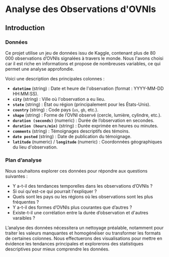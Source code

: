 # Analyse des Observations d'OVNIs

## Introduction

### Données
Ce projet utilise un jeu de données issu de Kaggle, contenant plus de 80 000 observations d’OVNIs signalées à travers le monde. Nous l'avons choisi car il est riche en informations et propose de nombreuses variables, ce qui permet une analyse approfondie.

Voici une description des principales colonnes :

- **`datetime`** (string) : Date et heure de l'observation (format : YYYY-MM-DD HH:MM:SS).
- **`city`** (string) : Ville où l'observation a eu lieu.
- **`state`** (string) : État ou région (principalement pour les États-Unis).
- **`country`** (string) : Code pays (`us`, `gb`, etc.).
- **`shape`** (string) : Forme de l’OVNI observé (cercle, lumière, cylindre, etc.).
- **`duration (seconds)`** (numeric) : Durée de l’observation en secondes.
- **`duration (hours/min)`** (string) : Durée exprimée en heures ou minutes.
- **`comments`** (string) : Témoignages descriptifs des témoins.
- **`date posted`** (string) : Date de publication du témoignage.
- **`latitude`** (numeric) / **`longitude`** (numeric) : Coordonnées géographiques du lieu d'observation.


### Plan d’analyse
Nous souhaitons explorer ces données pour répondre aux questions suivantes :

- Y a-t-il des tendances temporelles dans les observations d’OVNIs ?
- Si oui qu'est-ce qui pourrait l'expliquer ? 
- Quels sont les pays ou les régions où les observations sont les plus fréquentes ?
- Y a-t-il des formes d’OVNIs plus courantes que d’autres ?
- Existe-t-il une corrélation entre la durée d’observation et d'autres varaibles ?

L’analyse des données nécessitera un nettoyage préalable, notamment pour traiter les valeurs manquantes et homogénéiser ou transformer les formats de certaines colonnes. Nous effectuerons des visualisations pour mettre en évidence les tendances principales et explorerons des statistiques descriptives pour mieux comprendre les données.

